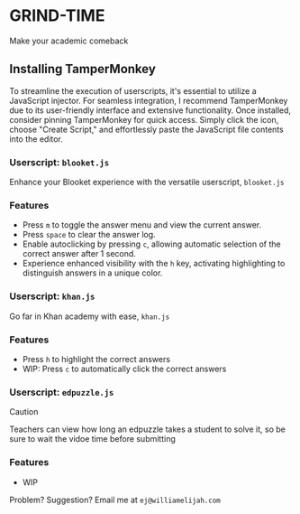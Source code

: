 # GRIND-TIME 
Make your academic comeback 

## Installing TamperMonkey
To streamline the execution of userscripts, it's essential to utilize a JavaScript injector. For seamless integration, I recommend TamperMonkey due to its user-friendly interface and extensive functionality. Once installed, consider pinning TamperMonkey for quick access. Simply click the icon, choose "Create Script," and effortlessly paste the JavaScript file contents into the editor.

### Userscript: `blooket.js`
Enhance your Blooket experience with the versatile userscript, `blooket.js`

### Features
- Press `m` to toggle the answer menu and view the current answer.
- Press `space` to clear the answer log.
- Enable autoclicking by pressing `c`, allowing automatic selection of the correct answer after 1 second.
- Experience enhanced visibility with the `h` key, activating highlighting to distinguish answers in a unique color.

### Userscript: `khan.js`
Go far in Khan academy with ease, `khan.js`

### Features
-  Press `h` to highlight the correct answers
-  WIP: Press `c` to automatically click the correct answers


### Userscript: `edpuzzle.js`
> [!CAUTION]
> Teachers can view how long an edpuzzle takes a student to solve it, so be sure to wait the vidoe time before submitting

### Features
-  WIP



  Problem? Suggestion? Email me at `ej@williamelijah.com`
